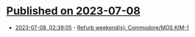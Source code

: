 # [Published on 2023-07-08](index.md)

* [2023-07-08, 02:39:05](https://lobste.rs/s/1i04z7/refurb_weekend_s_commodore_mos_kim_1) - [Refurb weekend(s): Commodore/MOS KIM-1](https://oldvcr.blogspot.com/2023/07/refurb-weekends-commodoremos-kim-1.html)

